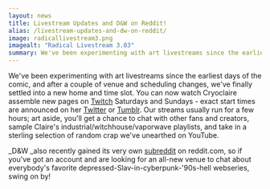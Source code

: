 ```yaml
---
layout: news
title: Livestream Updates and D&W on Reddit!
alias: /livestream-updates-and-dw-on-reddit/
image: radicallivestream3.png
imagealt: "Radical Livestream 3.03"
summary: We've been experimenting with art livestreams since the earliest days of the comic, and after a couple of venue and scheduling changes, we've finally settled into a new home and time slot. You can now watch Cryoclaire assemble new pages on Twitch Saturdays and Sundays - exact start times are announced on her Twitter or Tumblr.
---
```


We've been experimenting with art livestreams since the earliest days of the comic, and after a couple of venue and scheduling changes, we've finally settled into a new home and time slot. You can now watch Cryoclaire assemble new pages on [Twitch](http://www.twitch.tv/cryoclaire) Saturdays and Sundays - exact start times are announced on her [Twitter](https://twitter.com/cryoclaire242) or [Tumblr](http://cryoclaire.tumblr.com/). Our streams usually run for a few hours; art aside, you'll get a chance to chat with other fans and creators, sample Claire's industrial/witchhouse/vaporwave playlists, and take in a sterling selection of random crap we've unearthed on YouTube.

\_D&amp;W _also recently gained its very own [subreddit](https://www.reddit.com/r/drugsandwires) on reddit.com, so if you've got an account and are looking for an all-new venue to chat about everybody's favorite depressed-Slav-in-cyberpunk-'90s-hell webseries, swing on by!

